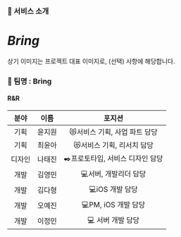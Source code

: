 ### 📑 서비스 소개

### 

# _Bring_

상기 이미지는 프로젝트 대표 이미지로, (선택) 사항에 해당합니다.
### 📑 팀명 : Bring
#### R&R
|분야|이름|포지션|
|:------:|:---:|:---------:|
|기획|윤지원|😻서비스 기획, 사업 파트 담당|
|기획|최윤아|😻서비스 기획, 리서치 담당|
|디자인|나태진|✒️프로토타입, 서비스 디자인 담당|
|개발|김영민|💻서버, 개발리더 담당|
|개발|김다형|💻iOS 개발 담당|
|개발|오예진|💻PM, iOS 개발 담당|
|개발|이정민|💻 서버 개발 담당|
